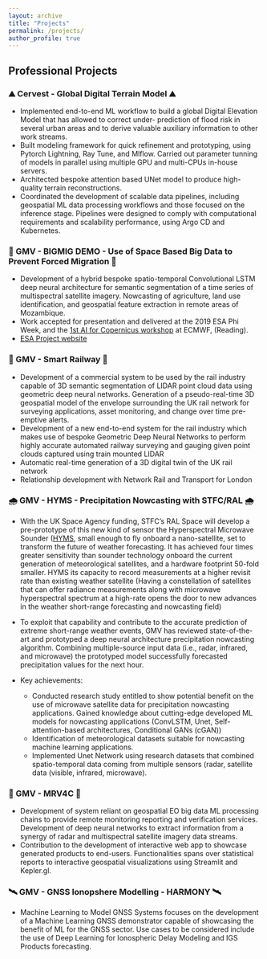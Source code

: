 ```yaml
---
layout: archive
title: "Projects"
permalink: /projects/
author_profile: true
---
```

## Professional Projects

### ⛰️ Cervest - Global Digital Terrain Model ⛰️
  * Implemented end-to-end ML workflow to build a global Digital Elevation Model that has allowed to correct under- prediction of flood risk in several urban areas and to derive valuable auxiliary information to other work streams.
  * Built modeling framework for quick refinement and prototyping, using Pytorch Lightning, Ray Tune, and Mlflow. Carried out parameter tunning of models in parallel using multiple GPU and multi-CPUs in-house servers.
  * Architected bespoke attention based UNet model to produce high-quality terrain reconstructions.
  * Coordinated the development of scalable data pipelines, including geospatial ML data processing workflows and those focused on the inference stage. Pipelines were designed to comply with computational requirements and scalability performance, using Argo CD and Kubernetes.

### 🌾 GMV - BIGMIG DEMO - Use of Space Based Big Data to Prevent Forced Migration 🌾
  * Development of a hybrid bespoke spatio-temporal Convolutional LSTM deep neural architecture for semantic segmentation of a time series of multispectral satellite imagery. Nowcasting of agriculture, land use identification, and geospatial feature extraction in remote areas of Mozambique.
  * Work accepted for presentation and delivered at the 2019 ESA Phi Week, and the [1st AI for Copernicus workshop](https://climate.copernicus.eu/1st-artificial-intelligence-copernicus-workshop-presentations) at ECMWF, (Reading).
  * [ESA Project website](https://business.esa.int/projects/bigmig-demo)

### 🚂 GMV - Smart Railway 🚂
  * Development of a commercial system to be used by the rail industry capable of 3D semantic segmentation of LIDAR point cloud data using geometric deep neural networks. Generation of a pseudo-real-time 3D geospatial model of the envelope surrounding the UK rail network for surveying applications, asset monitoring, and change over time pre-emptive alerts.
  * Development of a new end-to-end system for the rail industry which makes use of bespoke Geometric Deep Neural Networks to perform highly accurate automated railway surveying and gauging given point clouds captured using train mounted LIDAR
  * Automatic real-time generation of a 3D digital twin of the UK rail network
  * Relationship development with Network Rail and Transport for London

### 🌧️ GMV - HYMS - Precipitation Nowcasting with STFC/RAL 🌧️
  * With the UK Space Agency funding, STFC’s RAL Space will develop a pre-prototype of this new kind of sensor the Hyperspectral Microwave Sounder ([HYMS](https://www.youtube.com/watch?v=IP7QMPeXLrM), small enough to fly onboard a nano-satellite, set to transform the future of weather forecasting. It has achieved four times greater sensitivity than sounder technology onboard the current generation of meteorological satellites, and a hardware footprint 50-fold smaller. HYMS its capacity to record measurements at a higher revisit rate than existing weather satellite (Having a constellation of satellites that can offer radiance measurements along with microwave hyperspectral spectrum at a high-rate opens the door to new advances in the weather short-range forecasting and nowcasting field)
  * To exploit that capability and contribute to the accurate prediction of extreme short-range weather events, GMV has reviewed state-of-the-art and prototyped a deep neural architecture precipitation nowcasting algorithm. Combining multiple-source input data (i.e., radar, infrared, and microwave) the prototyped model successfully forecasted precipitation values for the next hour.
    
  * Key achievements:
    * Conducted research study entitled to show potential benefit on the use of microwave satellite data for precipitation nowcasting applications. Gained knowledge about cutting-edge developed ML models for nowcasting applications (ConvLSTM, Unet, Self-attention-based architectures, Conditional GANs (cGAN))
    * Identification of meteorological datasets suitable for nowcasting machine learning applications.
    * Implemented Unet Network using research datasets that combined spatio-temporal data coming from multiple sensors (radar, satellite data (visible, infrared, microwave).

### 🍫 GMV - MRV4C 🍫 
  * Development of system reliant on geospatial EO big data ML processing chains to provide remote monitoring reporting and verification services. Development of deep neural networks to extract information from a synergy of radar and multispectral satellite imagery data streams.
  * Contribution to the development of interactive web app to showcase generated products to end-users. Functionalities spans over statistical reports to interactive geospatial visualizations using Streamlit and Kepler.gl.


### 🛰️ GMV - GNSS Ionopshere Modelling  - HARMONY 🛰️
  * Machine Learning to Model GNSS Systems focuses on the development of a Machine Learning GNSS demonstrator capable of showcasing the benefit of ML for the GNSS sector. Use cases to be considered include the use of Deep Learning for Ionospheric Delay Modeling and IGS Products forecasting.
